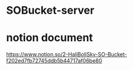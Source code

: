 # SOBucket-server

# notion document
https://www.notion.so/2-HaliBoliSky-SO-Bucket-f202ed7fb72745ddb5b44717af06be80
